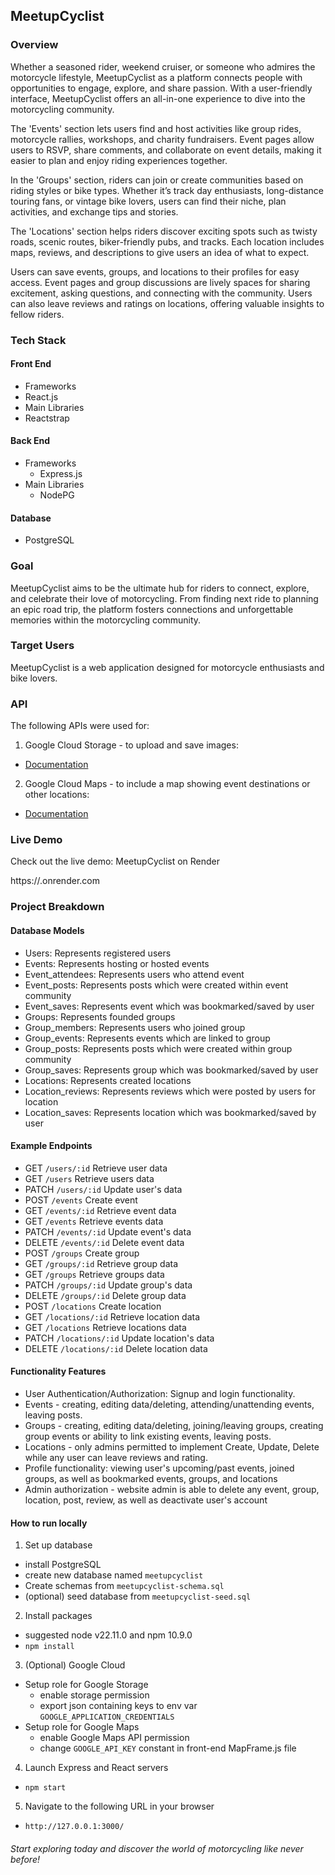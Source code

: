 ## MeetupCyclist
### Overview
Whether a seasoned rider, weekend cruiser, or someone who admires the motorcycle lifestyle, MeetupCyclist as a platform connects people with opportunities to engage, explore, and share passion. With a user-friendly interface, MeetupCyclist offers an all-in-one experience to dive into the motorcycling community.

The 'Events' section lets users find and host activities like group rides, motorcycle rallies, workshops, and charity fundraisers. Event pages allow users to RSVP, share comments, and collaborate on event details, making it easier to plan and enjoy riding experiences together.

In the 'Groups' section, riders can join or create communities based on riding styles or bike types. Whether it’s track day enthusiasts, long-distance touring fans, or vintage bike lovers, users can find their niche, plan activities, and exchange tips and stories.

The 'Locations' section helps riders discover exciting spots such as twisty roads, scenic routes, biker-friendly pubs, and tracks. Each location includes maps, reviews, and descriptions to give users an idea of what to expect.

Users can save events, groups, and locations to their profiles for easy access. Event pages and group discussions are lively spaces for sharing excitement, asking questions, and connecting with the community. Users can also leave reviews and ratings on locations, offering valuable insights to fellow riders.

### Tech Stack
#### Front End
- Frameworks
 - React.js
- Main Libraries
 - Reactstrap
#### Back End
- Frameworks
  - Express.js
- Main Libraries
  - NodePG
#### Database  
- PostgreSQL
  
### Goal
MeetupCyclist aims to be the ultimate hub for riders to connect, explore, and celebrate their love of motorcycling. From finding next ride to planning an epic road trip, the platform fosters connections and unforgettable memories within the motorcycling community.

### Target Users
MeetupCyclist is a web application designed for motorcycle enthusiasts and bike lovers. 

### API
The following APIs were used for:

1. Google Cloud Storage - to upload and save images: 
 - [Documentation](https://cloud.google.com/storage/docs)

2. Google Cloud Maps - to include a map showing event destinations or other locations: 
 - [Documentation](https://developers.google.com/maps/documentation?hl=en&_gl=1*1c1ymmb*_ga*MjA2Mjk2MDczNi4xNzMzNDg1MTc1*_ga_NRWSTWS78N*MTczNDQ0MDg1OC41LjAuMTczNDQ0MDg1OC4wLjAuMA..)

### Live Demo
Check out the live demo: MeetupCyclist on Render

https://.onrender.com

### Project Breakdown
#### Database Models
- Users: Represents registered users
- Events: Represents hosting or hosted events
- Event_attendees: Represents users who attend event 
- Event_posts: Represents posts which were created within event community
- Event_saves: Represents event which was bookmarked/saved by user
- Groups: Represents founded groups
- Group_members: Represents users who joined group
- Group_events: Represents events which are linked to group
- Group_posts: Represents posts which were created within group community
- Group_saves: Represents group which was bookmarked/saved by user
- Locations: Represents created locations
- Location_reviews: Represents reviews which were posted by users for location
- Location_saves: Represents location which was bookmarked/saved by user
  
#### Example Endpoints
- GET `/users/:id` Retrieve user data
- GET `/users` Retrieve users data
- PATCH `/users/:id` Update user's data
- POST `/events` Create event
- GET `/events/:id` Retrieve event data
- GET `/events` Retrieve events data
- PATCH `/events/:id` Update event's data
- DELETE `/events/:id` Delete event data
- POST `/groups` Create group
- GET `/groups/:id` Retrieve group data
- GET `/groups` Retrieve groups data
- PATCH `/groups/:id` Update group's data
- DELETE `/groups/:id` Delete group data
- POST `/locations` Create location
- GET `/locations/:id` Retrieve location data
- GET `/locations` Retrieve locations data
- PATCH `/locations/:id` Update location's data
- DELETE `/locations/:id` Delete location data
  
#### Functionality Features
- User Authentication/Authorization: Signup and login functionality.
- Events - creating, editing data/deleting, attending/unattending events, leaving posts.
- Groups - creating, editing data/deleting, joining/leaving groups, creating group events or ability to link existing events, leaving posts.
- Locations - only admins permitted to implement Create, Update, Delete while any user can leave reviews and rating.
- Profile functionality: viewing user's upcoming/past events, joined groups, as well as bookmarked events, groups, and locations
- Admin authorization - website admin is able to delete any event, group, location, post, review, as well as deactivate user's account

#### How to run locally
1. Set up database 
  - install PostgreSQL
  - create new database named `meetupcyclist`
  - Create schemas from `meetupcyclist-schema.sql`
  - (optional) seed database from `meetupcyclist-seed.sql`
2. Install packages
  - suggested node v22.11.0 and npm 10.9.0
  - `npm install`
3. (Optional) Google Cloud
  - Setup role for Google Storage
     - enable storage permission
     - export json containing keys to env var `GOOGLE_APPLICATION_CREDENTIALS`
  - Setup role for Google Maps
     - enable Google Maps API permission
     - change `GOOGLE_API_KEY` constant in front-end MapFrame.js file
4. Launch Express and React servers
  - `npm start`
5. Navigate to the following URL in your browser
  - `http://127.0.0.1:3000/`
  
###### Start exploring today and discover the world of motorcycling like never before!
